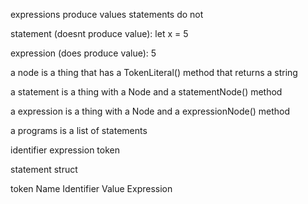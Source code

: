 expressions produce values
statements do not

statement (doesnt produce value):
let x = 5

expression (does produce value):
5


a node is a thing that has a TokenLiteral() method that returns a string

a statement is a thing with a Node and a statementNode() method

a expression is a thing with a Node and a expressionNode() method

a programs is a list of statements

  identifier
  expression
  token

statement struct

token
Name Identifier
Value Expression
